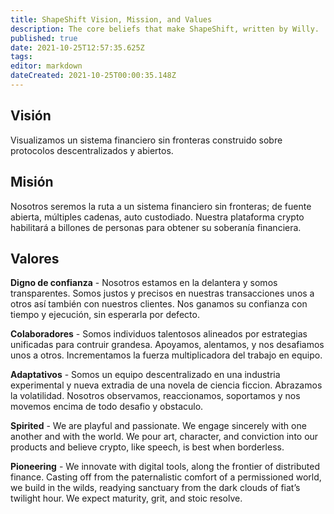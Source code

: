 ```yaml
---
title: ShapeShift Vision, Mission, and Values
description: The core beliefs that make ShapeShift, written by Willy.
published: true
date: 2021-10-25T12:57:35.625Z
tags: 
editor: markdown
dateCreated: 2021-10-25T00:00:35.148Z
---
```


## Visión
Visualizamos un sistema financiero sin fronteras construido sobre protocolos descentralizados y abiertos. 

## Misión
Nosotros seremos la ruta a un sistema financiero sin fronteras; de fuente abierta, múltiples cadenas, auto custodiado. Nuestra plataforma crypto  habilitará a billones de personas para  obtener su soberanía financiera.

## Valores

**Digno de confianza** - Nosotros estamos en la delantera y somos transparentes. Somos justos y precisos en nuestras transacciones unos a otros así también con nuestros clientes. Nos ganamos su confianza con tiempo y ejecución, sin esperarla por defecto. 

**Colaboradores** - Somos individuos talentosos alineados por estrategias unificadas para contruir grandesa. Apoyamos, alentamos, y nos desafiamos unos a otros. Incrementamos la fuerza multiplicadora del trabajo en equipo.

**Adaptativos** - Somos un equipo descentralizado en una industria experimental y nueva extradia de una novela de ciencia ficcion. Abrazamos la volatilidad. Nosotros observamos, reaccionamos, soportamos y nos movemos encima de todo desafio y obstaculo.

**Spirited** - We are playful and passionate. We engage sincerely with one another and with the world. We pour art, character, and conviction into our products and believe crypto, like speech, is best when borderless.

**Pioneering** - We innovate with digital tools, along the frontier of distributed finance. Casting off from the paternalistic comfort of a permissioned world, we build in the wilds, readying sanctuary from the dark clouds of fiat’s twilight hour. We expect maturity, grit, and stoic resolve.